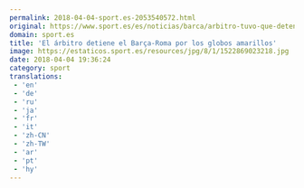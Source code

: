 ```yaml
---
permalink: 2018-04-04-sport.es-2053540572.html
original: https://www.sport.es/es/noticias/barca/arbitro-tuvo-que-detener-partido-por-los-globos-6735259?utm_source=rss-noticias&utm_medium=feed&utm_campaign=barca
domain: sport.es
title: 'El árbitro detiene el Barça-Roma por los globos amarillos'
image: https://estaticos.sport.es/resources/jpg/8/1/1522869023218.jpg
date: 2018-04-04 19:36:24
category: sport
translations: 
 - 'en'
 - 'de'
 - 'ru'
 - 'ja'
 - 'fr'
 - 'it'
 - 'zh-CN'
 - 'zh-TW'
 - 'ar'
 - 'pt'
 - 'hy'
---
```


